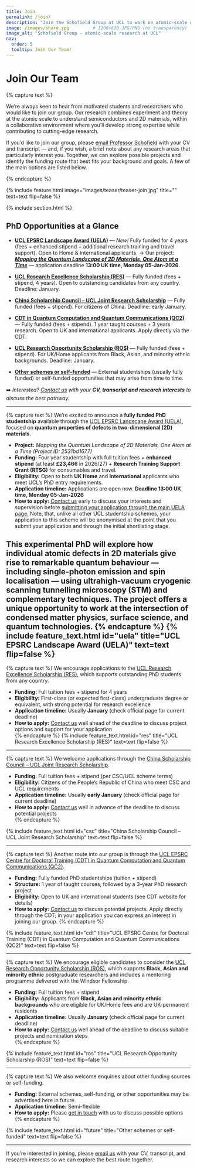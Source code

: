 ```yaml
---
title: Join
permalink: /join/
description: "Join the Schofield Group at UCL to work on atomic-scale quantum nanoscience using STM, ARPES and theory. Fully funded PhD routes and other opportunities."
image: /images/share.jpg         # 1200×630 JPG/PNG (no transparency)
image_alt: "Schofield Group — atomic-scale research at UCL"
nav:
  order: 5
  tooltip: Join Our Team!
---
```


# Join Our Team

{% capture text %}

We’re always keen to hear from motivated students and researchers who would like to join our group. Our research combines experiment and theory at the atomic scale to understand semiconductors and 2D materials, within a collaborative environment where you’ll develop strong expertise while contributing to cutting-edge research.

If you’d like to join our group, please [email Professor Schofield](/contact) with your CV and transcript — and, if you wish, a brief note about any research areas that particularly interest you. Together, we can explore possible projects and identify the funding route that best fits your background and goals. A few of the main options are listed below.

{% endcapture %}

{%
  include feature.html
  image="images/teaser/teaser-join.jpg"
  title=""
  text=text
  flip=false
%}


{% include section.html %}

## PhD Opportunities at a Glance

- **[UCL EPSRC Landscape Award (UELA)](#uela)** — *New!* Fully funded for 4 years (fees + enhanced stipend + additional research training and travel support). Open to Home & International applicants.  → Our project: **[*Mapping the Quantum Landscape of 2D Materials, One Atom at a Time*](https://ucl-epsrc-dtp.github.io/2026-27-project-catalogue/projects/2531bd1677.html)** — application deadline **13:00 UK time, Monday 05-Jan-2026**.  

- **[UCL Research Excellence Scholarship (RES)](#res)** — Fully funded (fees + stipend, 4 years). Open to outstanding candidates from any country. Deadline: January.  
- **[China Scholarship Council – UCL Joint Research Scholarship](#csc)** — Fully funded (fees + stipend). For citizens of China. Deadline: early January.  
- **[CDT in Quantum Computation and Quantum Communications (QC2)](#cdt)** — Fully funded (fees + stipend). 1 year taught courses + 3 years research. Open to UK and international applicants. Apply directly via the CDT.  
- **[UCL Research Opportunity Scholarship (ROS)](#ros)** — Fully funded (fees + stipend). For UK/Home applicants from Black, Asian, and minority ethnic backgrounds. Deadline: January.  
- **[Other schemes or self-funded](#future)** — External studentships (usually fully funded) or self-funded opportunities that may arise from time to time.  


➡️ *Interested? [Contact us](/contact) with your **CV, transcript and research interests** to discuss the best pathway.*

---

{% capture text %}
We’re excited to announce a **fully funded PhD studentship** available through the [UCL EPSRC Landscape Award (UELA)](https://www.ucl.ac.uk/epsrc-doctoral-training/prospective-students/ucl-epsrc-landscape-award-uela-studentships), focused on **quantum properties of defects in two-dimensional (2D) materials**.  

- **Project:** *Mapping the Quantum Landscape of 2D Materials, One Atom at a Time*  *(Project ID: 2531bd1677)*  
- **Funding:** Four year studentship with full tuition fees + **enhanced stipend** (at least **£23,466** in 2026/27) + **Research Training Support Grant (RTSG)** for consumables and travel.  
- **Eligibility:** Open to both **UK Home** and **International** applicants who meet UCL’s PhD entry requirements.  
- **Application timeline:** Applications are open now. **Deadline 13:00 UK time, Monday 05-Jan-2026**  
- **How to apply:** [Contact us](/contact) early to discuss your interests and supervision before [submitting your application through the main UELA page.](https://www.ucl.ac.uk/epsrc-doctoral-training/prospective-students/ucl-epsrc-landscape-award-uela-studentships) Note, that, unlike all other UCL studentship schemes, your application to this scheme will be anonymised at the point that you submit your application and through the initial shortlisting stage.

This experimental PhD will explore how individual atomic defects in 2D materials give rise to remarkable quantum behaviour — including single-photon emission and spin localisation — using **ultrahigh-vacuum cryogenic scanning tunnelling microscopy (STM)** and complementary techniques. The project offers a unique opportunity to work at the intersection of **condensed matter physics, surface science, and quantum technologies**.
{% endcapture %}
{%
  include feature_text.html
  id="uela"
  title="UCL EPSRC Landscape Award (UELA)"
  text=text
  flip=false
%}
---

{% capture text %}
We encourage applications to the [UCL Research Excellence Scholarship (RES)](https://www.ucl.ac.uk/scholarships/research-excellence-scholarship), which supports outstanding PhD students from any country.  
- **Funding:** Full tuition fees + stipend for 4 years  
- **Eligibility:** First-class (or expected first-class) undergraduate degree or equivalent, with strong potential for research excellence  
- **Application timeline:** Usually **January** (check official page for current deadline)  
- **How to apply:** [Contact us](/contact) well ahead of the deadline to discuss project options and support for your application  
{% endcapture %}
{%
  include feature_text.html
  id="res"
  title="UCL Research Excellence Scholarship (RES)"
  text=text
  flip=false
%}
---

{% capture text %}
We welcome applications through the [China Scholarship Council – UCL Joint Research Scholarship](https://www.ucl.ac.uk/scholarships/china-scholarship-council-ucl-joint-research-scholarship).  

- **Funding:** Full tuition fees + stipend (per CSC/UCL scheme terms)  
- **Eligibility:** Citizens of the People’s Republic of China who meet CSC and UCL requirements  
- **Application timeline:** Usually **early January** (check official page for current deadline)  
- **How to apply:** [Contact us](/contact) well in advance of the deadline to discuss potential projects  
{% endcapture %}

{%
  include feature_text.html
  id="csc"
  title="China Scholarship Council – UCL Joint Research Scholarship"
  text=text
  flip=false
%}


---

{% capture text %}
Another route into our group is through the [UCL EPSRC Centre for Doctoral Training (CDT) in Quantum Computation and Quantum Communications (QC2)](https://www.ucl.ac.uk/mathematical-physical-sciences/quantum/study/quantum-doctoral-programmes).  

- **Funding:** Fully funded PhD studentships (tuition + stipend)  
- **Structure:** 1 year of taught courses, followed by a 3-year PhD research project  
- **Eligibility:** Open to UK and international students (see CDT website for details)  
- **How to apply:** [Contact us](/contact) to discuss potential projects. Apply directly through the CDT; in your application you can express an interest in joining our group. 
{% endcapture %}

{%
  include feature_text.html
  id="cdt"
  title="UCL EPSRC Centre for Doctoral Training (CDT) in Quantum Computation and Quantum Communications (QC2)"
  text=text
  flip=false
%}

---

{% capture text %}
We encourage eligible candidates to consider the [UCL Research Opportunity Scholarship (ROS)](https://www.ucl.ac.uk/scholarships/ucl-research-opportunity-scholarship), which supports **Black, Asian and minority ethnic** postgraduate researchers and includes a mentoring programme delivered with the Windsor Fellowship.  

- **Funding:** Full tuition fees + stipend  
- **Eligibility:** Applicants from **Black, Asian and minority ethnic backgrounds** who are eligible for UK/Home fees and are UK-permanent residents  
- **Application timeline:**  Usually **January** (check official page for current deadline)  
- **How to apply:** [Contact us](/contact) well ahead of the deadline to discuss suitable projects and nomination steps  
{% endcapture %}

{%
  include feature_text.html
  id="ros"
  title="UCL Research Opportunity Scholarship (ROS)"
  text=text
  flip=false
%}

---

{% capture text %}
We also welcome enquiries about other funding sources or self-funding.  

- **Funding:** External schemes, self-funding, or other opportunities may be advertised here in future.
- **Application timeline:** Semi-flexible 
- **How to apply:** Please [get in touch](/contact) with us to discuss possible options  
{% endcapture %}

{%
  include feature_text.html
  id="future"
  title="Other schemes or self-funded"
  text=text
  flip=false
%}

---

If you’re interested in joining, please [email us](/contact) with your CV, transcript, and research interests so we can explore the best route together.